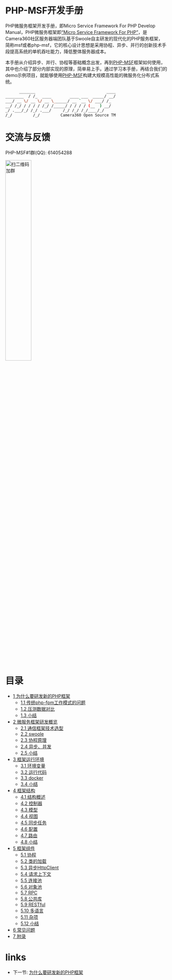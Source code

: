 # PHP-MSF开发手册

PHP微服务框架开发手册，即Micro Service Framework For PHP Develop Manual，PHP微服务框架即[“Micro Service Framework For PHP”](https://github.com/pinguo/php-msf)，是Camera360社区服务器端团队基于Swoole自主研发的现代化的PHP服务框架，简称msf或者php-msf，它的核心设计思想是采用协程、异步、并行的创新技术手段提高系统的单机吞吐能力，降低整体服务器成本。

本手册从介绍异步、并行、协程等基础概念出发，再到[PHP-MSF](https://github.com/pinguo/php-msf)框架如何使用，其中也介绍了部分内部实现的原理，简单易上手。通过学习本手册，再结合我们的demo示例项目，就能够使用[PHP-MSF](https://github.com/pinguo/php-msf)构建大规模高性能的微服务化分布式系统。

```bash
      _______                               ____
________  / /_  ____        ____ ___  _____/ __/
___/ __ \/ __ \/ __ \______/ __ `__ \/ ___/ /_
__/ /_/ / / / / /_/ /_____/ / / / / (__  ) __/
_/ .___/_/ /_/ .___/     /_/ /_/ /_/____/_/
/_/         /_/         Camera360 Open Source TM
```

# 交流与反馈

PHP-MSF#1群(QQ): 614054288

<img src="./images/QR.JPG" title="扫二维码加群" width="40%" />

# 目录

* [1 为什么要研发新的PHP框架](chapter-1/1.0-为什么要研发新的PHP框架.md)
	* [1.1 传统php-fpm工作模式的问题](chapter-1/1.1-传统php-fpm工作模式的问题.md)
	* [1.2 压测数据对比](chapter-1/1.2-压测数据对比.md)
	* [1.3 小结](chapter-1/1.3-小结.md)
* [2 微服务框架研发概览](chapter-2/2.0-微服务框架研发概览.md)
	* [2.1 通信框架技术选型](chapter-2/2.1-通信框架技术选型.md)
	* [2.2 swoole](chapter-2/2.2-swoole.md)
	* [2.3 协程原理](chapter-2/2.3-协程原理.md)
	* [2.4 异步、并发](chapter-2/2.4-异步、并发.md)
	* [2.5 小结](chapter-2/2.5-小结.md)
* [3 框架运行环境](chapter-3/3.0-框架运行环境.md)
	* [3.1 环境变量](chapter-3/3.1-环境变量.md)
	* [3.2 运行代码](chapter-3/3.2-运行代码.md)
	* [3.3 docker](chapter-3/3.3-docker.md)
	* [3.4 小结](chapter-3/3.4-小结.md)
* [4 框架结构](chapter-4/4.0-框架结构.md)
	* [4.1 结构概述](chapter-4/4.1-结构概述.md)
	* [4.2 控制器](chapter-4/4.2-控制器.md)
	* [4.3 模型](chapter-4/4.3-模型.md)
	* [4.4 视图](chapter-4/4.4-视图.md)
	* [4.5 同步任务](chapter-4/4.5-同步任务.md)
	* [4.6 配置](chapter-4/4.6-配置.md)
	* [4.7 路由](chapter-4/4.7-路由.md)
	* [4.8 小结](chapter-4/4.8-小结.md)
* [5 框架组件](chapter-5/5.0-框架组件.md)
	* [5.1 协程](chapter-5/5.1-协程.md)
	* [5.2 类的加载](chapter-5/5.2-类的加载.md)
	* [5.3 异步HttpClient](chapter-5/5.3-异步HttpClient.md)
	* [5.4 请求上下文](chapter-5/5.4-请求上下文.md)
	* [5.5 连接池](chapter-5/5.5-连接池.md)
	* [5.6 对象池](chapter-5/5.6-对象池.md)
	* [5.7 RPC](chapter-5/5.7-RPC.md)
	* [5.8 公共库](chapter-5/5.8-公共库.md)
	* [5.9 RESTful](chapter-5/5.9-RESTful.md)
	* [5.10 多语言](chapter-5/5.10-多语言.md)
	* [5.11 杂项](chapter-5/5.11-杂项.md)
	* [5.12 小结](chapter-5/5.12-小结.md)
* [6 常见问题](chapter-6/6.0-常见问题.md)
* [7 附录](chapter-7/7.0-附录.md)

# links
  * 下一节: [为什么要研发新的PHP框架](chapter-1/1.0-为什么要研发新的PHP框架.md)
